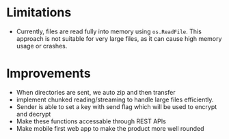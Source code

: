 # Limitations

- Currently, files are read fully into memory using `os.ReadFile`. This approach is not suitable for very large files, as it can cause high memory usage or crashes.

# Improvements
- When directories are sent, we auto zip and then transfer
- implement chunked reading/streaming to handle large files efficiently. 
- Sender is able to set a key with send flag which will be used to encrypt and decrypt
- Make these functions accessable through REST APIs
- Make mobile first web app to make the product more well rounded